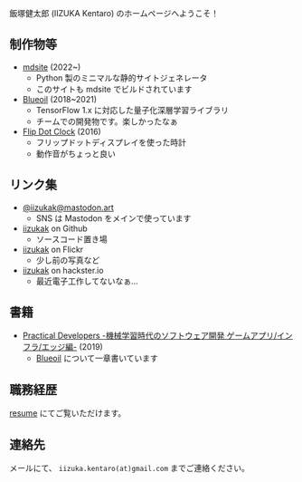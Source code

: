 飯塚健太郎 (IIZUKA Kentaro) のホームページへようこそ！

## 制作物等

- [mdsite](https://github.com/iizukak/mdsite) (2022~)
    - Python 製のミニマルな静的サイトジェネレータ
    - このサイトも mdsite でビルドされています
- [Blueoil](https://github.com/blue-oil/blueoil) (2018~2021)
    - TensorFlow 1.x に対応した量子化深層学習ライブラリ
    - チームでの開発物です。楽しかったなぁ
- [Flip Dot Clock](https://www.hackster.io/iizukak/flip-dot-clock-3dd850) (2016)
    - フリップドットディスプレイを使った時計
    - 動作音がちょっと良い

## リンク集

- [@iizukak@mastodon.art](https://mastodon.art/@iizukak)
    - SNS は Mastodon をメインで使っています
- [iizukak](https://github.com/iizukak) on Github
    - ソースコード置き場
- [iizukak](https://www.flickr.com/photos/iizukak/) on Flickr
    - 少し前の写真など
- [iizukak](https://www.hackster.io/iizukak) on hackster.io
    - 最近電子工作してないなぁ…

## 書籍

- [Practical Developers -機械学習時代のソフトウェア開発 ゲームアプリ/インフラ/エッジ編-](https://gihyo.jp/book/2019/978-4-297-10744-4) (2019)
    - [Blueoil](https://github.com/blue-oil/blueoil/tree/master/blueoil) について一章書いています

## 職務経歴

[resume](./resume.html) にてご覧いただけます。

## 連絡先

メールにて、 `iizuka.kentaro(at)gmail.com` までご連絡ください。
